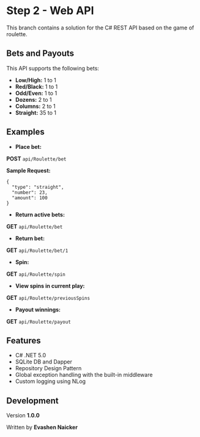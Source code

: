 # Step 2  - Web API

This branch contains a solution for the C# REST API based on the game of roulette.

## Bets and Payouts

This API supports the following bets:

-   **Low/High:**  1 to 1
-   **Red/Black:**  1 to 1
-    **Odd/Even:**  1 to 1
-   **Dozens:**  2 to 1
-   **Columns:**  2 to 1
-    **Straight:**  35 to 1


## Examples

 - **Place bet:**

 **POST**  `api/Roulette/bet`

**Sample Request:**

    {
      "type": "straight",
      "number": 23,
      "amount": 100
    }

 - **Return active bets:**

 **GET**  `api/Roulette/bet`
 

 - **Return bet:**

 **GET**  `api/Roulette/bet/1`
 
 

 - **Spin:**

 **GET**  `api/Roulette/spin`
 
 

 - **View spins in current play:**

 **GET**  `api/Roulette/previousSpins`
 
 

 - **Payout winnings:**

 **GET**  `api/Roulette/payout`
 



## Features

 - C# .NET  5.0 
 - SQLite DB and Dapper
 - Repository Design Pattern
 - Global exception handling with the built-in middleware
 - Custom logging using NLog
 

## Development

Version  **1.0.0**

Written by  **Evashen Naicker**
